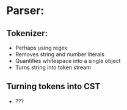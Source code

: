 # Parser:
## Tokenizer:
 - Perhaps using regex
 - Removes string and number literals
 - Quantifies whitespace into a single object
 - Turns string into token stream

 ## Turning tokens into CST
 - ???

